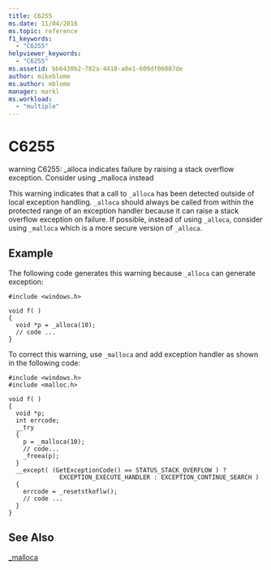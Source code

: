```yaml
---
title: C6255
ms.date: 11/04/2016
ms.topic: reference
f1_keywords:
  - "C6255"
helpviewer_keywords:
  - "C6255"
ms.assetid: bb6430b2-782a-4410-a8e1-609df06007de
author: mikeblome
ms.author: mblome
manager: markl
ms.workload:
  - "multiple"
---
```

# C6255
warning C6255: _alloca indicates failure by raising a stack overflow exception. Consider using _malloca instead

 This warning indicates that a call to `_alloca` has been detected outside of local exception handling. `_alloca` should always be called from within the protected range of an exception handler because it can raise a stack overflow exception on failure. If possible, instead of using `_alloca`, consider using `_malloca` which is a more secure version of `_alloca`.

## Example
 The following code generates this warning because `_alloca` can generate exception:

```
#include <windows.h>

void f( )
{
  void *p = _alloca(10);
  // code ...
}
```

 To correct this warning, use `_malloca` and add exception handler as shown in the following code:

```
#include <windows.h>
#include <malloc.h>

void f( )
{
  void *p;
  int errcode;
  __try
  {
    p = _malloca(10);
    // code...
    _freea(p);
  }
  __except( (GetExceptionCode() == STATUS_STACK_OVERFLOW ) ?
              EXCEPTION_EXECUTE_HANDLER : EXCEPTION_CONTINUE_SEARCH )
  {
    errcode = _resetstkoflw();
    // code ...
  }
}
```

## See Also
 [_malloca](/cpp/c-runtime-library/reference/malloca)
